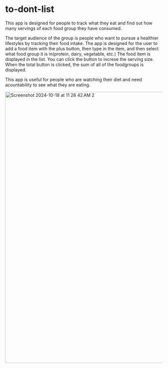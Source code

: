 # to-dont-list
This app is designed for people to track what they eat and find out how many servings of
each food group they have consumed. 

The target audience of the group is people who want to pursue a healthier lifestyles by tracking their food intake. The app is designed for the user to add a food item with the plus button, then type in the item, and then select what food group it is in(protein, dairy, vegetable, etc.) The food item is displayed in the list. You can click the button to increse the serving size. When the total button is clicked, the sum of all of the foodgroups is displayed.

This app is useful for people who are watching their diet and need acountability to see what they are eating. 


<img width="869" alt="Screenshot 2024-10-18 at 11 28 42 AM 2" src="https://github.com/user-attachments/assets/fb6f1630-f8d2-49f3-a32b-ca05d167976c">
